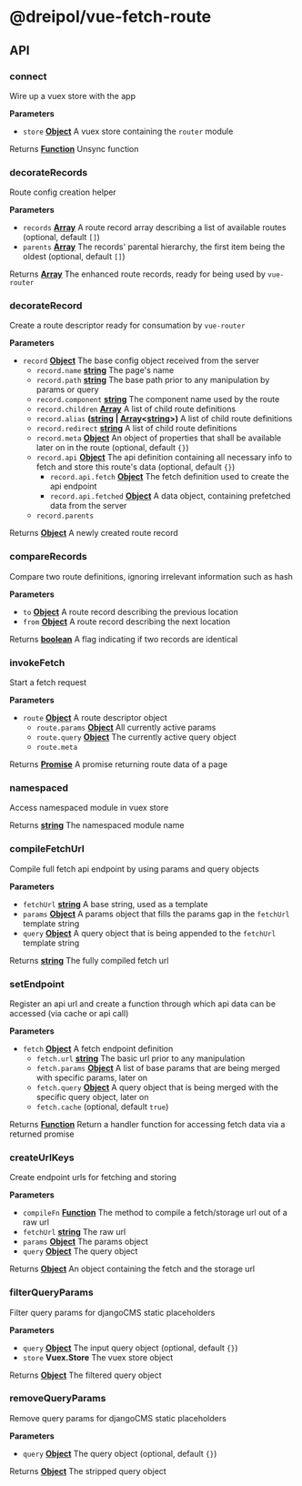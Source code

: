 # @dreipol/vue-fetch-route

## API

<!-- Generated by documentation.js. Update this documentation by updating the source code. -->

### connect

Wire up a vuex store with the app

**Parameters**

-   `store` **[Object](https://developer.mozilla.org/docs/Web/JavaScript/Reference/Global_Objects/Object)** A vuex store containing the `router` module

Returns **[Function](https://developer.mozilla.org/docs/Web/JavaScript/Reference/Statements/function)** Unsync function

### decorateRecords

Route config creation helper

**Parameters**

-   `records` **[Array](https://developer.mozilla.org/docs/Web/JavaScript/Reference/Global_Objects/Array)** A route record array describing a list of available routes (optional, default `[]`)
-   `parents` **[Array](https://developer.mozilla.org/docs/Web/JavaScript/Reference/Global_Objects/Array)** The records' parental hierarchy, the first item being the oldest (optional, default `[]`)

Returns **[Array](https://developer.mozilla.org/docs/Web/JavaScript/Reference/Global_Objects/Array)** The enhanced route records, ready for being used by `vue-router`

### decorateRecord

Create a route descriptor ready for consumation by `vue-router`

**Parameters**

-   `record` **[Object](https://developer.mozilla.org/docs/Web/JavaScript/Reference/Global_Objects/Object)** The base config object received from the server
    -   `record.name` **[string](https://developer.mozilla.org/docs/Web/JavaScript/Reference/Global_Objects/String)** The page's name
    -   `record.path` **[string](https://developer.mozilla.org/docs/Web/JavaScript/Reference/Global_Objects/String)** The base path prior to any manipulation by params or query
    -   `record.component` **[string](https://developer.mozilla.org/docs/Web/JavaScript/Reference/Global_Objects/String)** The component name used by the route
    -   `record.children` **[Array](https://developer.mozilla.org/docs/Web/JavaScript/Reference/Global_Objects/Array)** A list of child route definitions
    -   `record.alias` **([string](https://developer.mozilla.org/docs/Web/JavaScript/Reference/Global_Objects/String) \| [Array](https://developer.mozilla.org/docs/Web/JavaScript/Reference/Global_Objects/Array)&lt;[string](https://developer.mozilla.org/docs/Web/JavaScript/Reference/Global_Objects/String)>)** A list of child route definitions
    -   `record.redirect` **[string](https://developer.mozilla.org/docs/Web/JavaScript/Reference/Global_Objects/String)** A list of child route definitions
    -   `record.meta` **[Object](https://developer.mozilla.org/docs/Web/JavaScript/Reference/Global_Objects/Object)** An object of properties that shall be available later on in the route (optional, default `{}`)
    -   `record.api` **[Object](https://developer.mozilla.org/docs/Web/JavaScript/Reference/Global_Objects/Object)** The api definition containing all necessary info to fetch and store this route's data (optional, default `{}`)
        -   `record.api.fetch` **[Object](https://developer.mozilla.org/docs/Web/JavaScript/Reference/Global_Objects/Object)** The fetch definition used to create the api endpoint
        -   `record.api.fetched` **[Object](https://developer.mozilla.org/docs/Web/JavaScript/Reference/Global_Objects/Object)** A data object, containing prefetched data from the server
    -   `record.parents`  

Returns **[Object](https://developer.mozilla.org/docs/Web/JavaScript/Reference/Global_Objects/Object)** A newly created route record

### compareRecords

Compare two route definitions, ignoring irrelevant information such as hash

**Parameters**

-   `to` **[Object](https://developer.mozilla.org/docs/Web/JavaScript/Reference/Global_Objects/Object)** A route record describing the previous location
-   `from` **[Object](https://developer.mozilla.org/docs/Web/JavaScript/Reference/Global_Objects/Object)** A route record describing the next location

Returns **[boolean](https://developer.mozilla.org/docs/Web/JavaScript/Reference/Global_Objects/Boolean)** A flag indicating if two records are identical

### invokeFetch

Start a fetch request

**Parameters**

-   `route` **[Object](https://developer.mozilla.org/docs/Web/JavaScript/Reference/Global_Objects/Object)** A route descriptor object
    -   `route.params` **[Object](https://developer.mozilla.org/docs/Web/JavaScript/Reference/Global_Objects/Object)** All currently active params
    -   `route.query` **[Object](https://developer.mozilla.org/docs/Web/JavaScript/Reference/Global_Objects/Object)** The currently active query object
    -   `route.meta`  

Returns **[Promise](https://developer.mozilla.org/docs/Web/JavaScript/Reference/Global_Objects/Promise)** A promise returning route data of a page

### namespaced

Access namespaced module in vuex store

Returns **[string](https://developer.mozilla.org/docs/Web/JavaScript/Reference/Global_Objects/String)** The namespaced module name

### compileFetchUrl

Compile full fetch api endpoint by using params and query objects

**Parameters**

-   `fetchUrl` **[string](https://developer.mozilla.org/docs/Web/JavaScript/Reference/Global_Objects/String)** A base string, used as a template
-   `params` **[Object](https://developer.mozilla.org/docs/Web/JavaScript/Reference/Global_Objects/Object)** A params object that fills the params gap in the `fetchUrl` template string
-   `query` **[Object](https://developer.mozilla.org/docs/Web/JavaScript/Reference/Global_Objects/Object)** A query object that is being appended to the `fetchUrl` template string

Returns **[string](https://developer.mozilla.org/docs/Web/JavaScript/Reference/Global_Objects/String)** The fully compiled fetch url

### setEndpoint

Register an api url and create a function through which api data can be accessed (via cache or api call)

**Parameters**

-   `fetch` **[Object](https://developer.mozilla.org/docs/Web/JavaScript/Reference/Global_Objects/Object)** A fetch endpoint definition
    -   `fetch.url` **[string](https://developer.mozilla.org/docs/Web/JavaScript/Reference/Global_Objects/String)** The basic url prior to any manipulation
    -   `fetch.params` **[Object](https://developer.mozilla.org/docs/Web/JavaScript/Reference/Global_Objects/Object)** A list of base params that are being merged with specific params, later on
    -   `fetch.query` **[Object](https://developer.mozilla.org/docs/Web/JavaScript/Reference/Global_Objects/Object)** A query object that is being merged with the specific query object, later on
    -   `fetch.cache`   (optional, default `true`)

Returns **[Function](https://developer.mozilla.org/docs/Web/JavaScript/Reference/Statements/function)** Return a handler function for accessing fetch data via a returned promise

### createUrlKeys

Create endpoint urls for fetching and storing

**Parameters**

-   `compileFn` **[Function](https://developer.mozilla.org/docs/Web/JavaScript/Reference/Statements/function)** The method to compile a fetch/storage url out of a raw url
-   `fetchUrl` **[string](https://developer.mozilla.org/docs/Web/JavaScript/Reference/Global_Objects/String)** The raw url
-   `params` **[Object](https://developer.mozilla.org/docs/Web/JavaScript/Reference/Global_Objects/Object)** The params object
-   `query` **[Object](https://developer.mozilla.org/docs/Web/JavaScript/Reference/Global_Objects/Object)** The query object

Returns **[Object](https://developer.mozilla.org/docs/Web/JavaScript/Reference/Global_Objects/Object)** An object containing the fetch and the storage url

### filterQueryParams

Filter query params for djangoCMS static placeholders

**Parameters**

-   `query` **[Object](https://developer.mozilla.org/docs/Web/JavaScript/Reference/Global_Objects/Object)** The input query object (optional, default `{}`)
-   `store` **Vuex.Store** The vuex store object

Returns **[Object](https://developer.mozilla.org/docs/Web/JavaScript/Reference/Global_Objects/Object)** The filtered query object

### removeQueryParams

Remove query params for djangoCMS static placeholders

**Parameters**

-   `query` **[Object](https://developer.mozilla.org/docs/Web/JavaScript/Reference/Global_Objects/Object)** The query object (optional, default `{}`)

Returns **[Object](https://developer.mozilla.org/docs/Web/JavaScript/Reference/Global_Objects/Object)** The stripped query object
